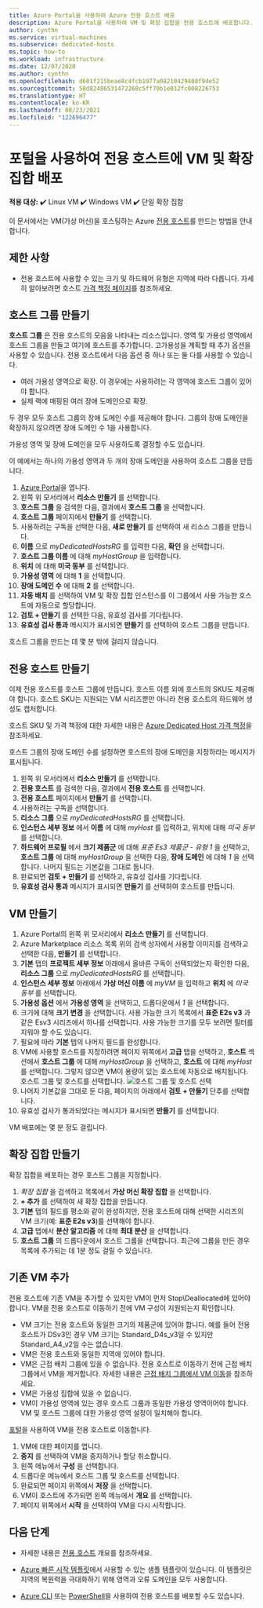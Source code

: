 ```yaml
---
title: Azure Portal을 사용하여 Azure 전용 호스트 배포
description: Azure Portal을 사용하여 VM 및 확장 집합을 전용 호스트에 배포합니다.
author: cynthn
ms.service: virtual-machines
ms.subservice: dedicated-hosts
ms.topic: how-to
ms.workload: infrastructure
ms.date: 12/07/2020
ms.author: cynthn
ms.openlocfilehash: d601f215beae8c4fcb1977a08210429408f94e52
ms.sourcegitcommit: 58d82486531472268c5ff70b1e012fc008226753
ms.translationtype: HT
ms.contentlocale: ko-KR
ms.lasthandoff: 08/23/2021
ms.locfileid: "122696477"
---
```

# <a name="deploy-vms-and-scale-sets-to-dedicated-hosts-using-the-portal"></a>포털을 사용하여 전용 호스트에 VM 및 확장 집합 배포

**적용 대상:** :heavy_check_mark: Linux VM :heavy_check_mark: Windows VM :heavy_check_mark: 단일 확장 집합

이 문서에서는 VM(가상 머신)을 호스팅하는 Azure [전용 호스트](dedicated-hosts.md)를 만드는 방법을 안내합니다. 

## <a name="limitations"></a>제한 사항

- 전용 호스트에 사용할 수 있는 크기 및 하드웨어 유형은 지역에 따라 다릅니다. 자세히 알아보려면 호스트 [가격 책정 페이지](https://aka.ms/ADHPricing)를 참조하세요.

## <a name="create-a-host-group"></a>호스트 그룹 만들기

**호스트 그룹** 은 전용 호스트의 모음을 나타내는 리소스입니다. 영역 및 가용성 영역에서 호스트 그룹을 만들고 여기에 호스트를 추가합니다. 고가용성을 계획할 때 추가 옵션을 사용할 수 있습니다. 전용 호스트에서 다음 옵션 중 하나 또는 둘 다를 사용할 수 있습니다.
- 여러 가용성 영역으로 확장. 이 경우에는 사용하려는 각 영역에 호스트 그룹이 있어야 합니다.
- 실제 랙에 매핑된 여러 장애 도메인으로 확장.

두 경우 모두 호스트 그룹의 장애 도메인 수를 제공해야 합니다. 그룹의 장애 도메인을 확장하지 않으려면 장애 도메인 수 1을 사용합니다.

가용성 영역 및 장애 도메인을 모두 사용하도록 결정할 수도 있습니다.

이 예에서는 하나의 가용성 영역과 두 개의 장애 도메인을 사용하여 호스트 그룹을 만듭니다.


1. [Azure Portal](https://portal.azure.com)을 엽니다.
1. 왼쪽 위 모서리에서 **리소스 만들기** 를 선택합니다.
1. **호스트 그룹** 을 검색한 다음, 결과에서 **호스트 그룹** 을 선택합니다.
1. **호스트 그룹** 페이지에서 **만들기** 를 선택합니다.
1. 사용하려는 구독을 선택한 다음, **새로 만들기** 를 선택하여 새 리소스 그룹을 만듭니다.
1. **이름** 으로 *myDedicatedHostsRG* 를 입력한 다음, **확인** 을 선택합니다.
1. **호스트 그룹 이름** 에 대해 *myHostGroup* 을 입력합니다.
1. **위치** 에 대해 **미국 동부** 를 선택합니다.
1. **가용성 영역** 에 대해 **1** 을 선택합니다.
1. **장애 도메인 수** 에 대해 **2** 를 선택합니다.
1. **자동 배치** 를 선택하여 VM 및 확장 집합 인스턴스를 이 그룹에서 사용 가능한 호스트에 자동으로 할당합니다.
1. **검토 + 만들기** 를 선택한 다음, 유효성 검사를 기다립니다.
1. **유효성 검사 통과** 메시지가 표시되면 **만들기** 를 선택하여 호스트 그룹을 만듭니다.

호스트 그룹을 만드는 데 몇 분 밖에 걸리지 않습니다.


## <a name="create-a-dedicated-host"></a>전용 호스트 만들기

이제 전용 호스트를 호스트 그룹에 만듭니다. 호스트 이름 외에 호스트의 SKU도 제공해야 합니다. 호스트 SKU는 지원되는 VM 시리즈뿐만 아니라 전용 호스트의 하드웨어 생성도 캡처합니다.

호스트 SKU 및 가격 책정에 대한 자세한 내용은 [Azure Dedicated Host 가격 책정](https://aka.ms/ADHPricing)을 참조하세요.

호스트 그룹의 장애 도메인 수를 설정하면 호스트의 장애 도메인을 지정하라는 메시지가 표시됩니다.

1. 왼쪽 위 모서리에서 **리소스 만들기** 를 선택합니다.
1. **전용 호스트** 를 검색한 다음, 결과에서 **전용 호스트** 를 선택합니다.
1. **전용 호스트** 페이지에서 **만들기** 를 선택합니다.
1. 사용하려는 구독을 선택합니다.
1. **리소스 그룹** 으로 *myDedicatedHostsRG* 를 선택합니다.
1. **인스턴스 세부 정보** 에서 **이름** 에 대해 *myHost* 를 입력하고, 위치에 대해 *미국 동부* 를 선택합니다.
1. **하드웨어 프로필** 에서 **크기 제품군** 에 대해 *표준 Es3 제품군 - 유형 1* 을 선택하고, **호스트 그룹** 에 대해 *myHostGroup* 을 선택한 다음, **장애 도메인** 에 대해 *1* 을 선택합니다. 나머지 필드는 기본값을 그대로 둡니다.
1. 완료되면 **검토 + 만들기** 를 선택하고, 유효성 검사를 기다립니다.
1. **유효성 검사 통과** 메시지가 표시되면 **만들기** 를 선택하여 호스트를 만듭니다.

## <a name="create-a-vm"></a>VM 만들기

1. Azure Portal의 왼쪽 위 모서리에서 **리소스 만들기** 를 선택합니다.
1. Azure Marketplace 리소스 목록 위의 검색 상자에서 사용할 이미지를 검색하고 선택한 다음, **만들기** 를 선택합니다.
1. **기본** 탭의 **프로젝트 세부 정보** 아래에서 올바른 구독이 선택되었는지 확인한 다음, **리소스 그룹** 으로 *myDedicatedHostsRG* 를 선택합니다.
1. **인스턴스 세부 정보** 아래에서 **가상 머신 이름** 에 *myVM* 을 입력하고 **위치** 에 *미국 동부* 를 선택합니다.
1. **가용성 옵션** 에서 **가용성 영역** 을 선택하고, 드롭다운에서 *1* 을 선택합니다.
1. 크기에 대해 **크기 변경** 을 선택합니다. 사용 가능한 크기 목록에서 **표준 E2s v3** 과 같은 Esv3 시리즈에서 하나를 선택합니다. 사용 가능한 크기를 모두 보려면 필터를 지워야 할 수도 있습니다.
1. 필요에 따라 **기본** 탭의 나머지 필드를 완성합니다.
1. VM에 사용할 호스트를 지정하려면 페이지 위쪽에서 **고급** 탭을 선택하고, **호스트** 섹션에서 **호스트 그룹** 에 대해 *myHostGroup* 을 선택하고, **호스트** 에 대해 *myHost* 를 선택합니다. 그렇지 않으면 VM이 용량이 있는 호스트에 자동으로 배치됩니다. 호스트 그룹 및 호스트를 선택합니다.
    ![호스트 그룹 및 호스트 선택](./media/dedicated-hosts-portal/advanced.png)
1. 나머지 기본값을 그대로 둔 다음, 페이지의 아래에서 **검토 + 만들기** 단추를 선택합니다.
1. 유효성 검사가 통과되었다는 메시지가 표시되면 **만들기** 를 선택합니다.

VM 배포에는 몇 분 정도 걸립니다.

## <a name="create-a-scale-set"></a>확장 집합 만들기

확장 집합을 배포하는 경우 호스트 그룹을 지정합니다.

1. *확장 집합* 을 검색하고 목록에서 **가상 머신 확장 집합** 을 선택합니다.
1. **+ 추가** 를 선택하여 새 확장 집합을 만듭니다.
1. **기본** 탭의 필드를 평소와 같이 완성하지만, 전용 호스트에 대해 선택한 시리즈의 VM 크기(예: **표준 E2s v3**)를 선택해야 합니다.
1. **고급** 탭에서 **분산 알고리즘** 에 대해 **최대 분산** 을 선택합니다.
1. **호스트 그룹** 의 드롭다운에서 호스트 그룹을 선택합니다. 최근에 그룹을 만든 경우 목록에 추가되는 데 1분 정도 걸릴 수 있습니다.

## <a name="add-an-existing-vm"></a>기존 VM 추가

전용 호스트에 기존 VM을 추가할 수 있지만 VM이 먼저 Stop\Deallocated에 있어야 합니다. VM을 전용 호스트로 이동하기 전에 VM 구성이 지원되는지 확인합니다.

- VM 크기는 전용 호스트와 동일한 크기의 제품군에 있어야 합니다. 예를 들어 전용 호스트가 DSv3인 경우 VM 크기는 Standard_D4s_v3일 수 있지만 Standard_A4_v2일 수는 없습니다.
- VM은 전용 호스트와 동일한 지역에 있어야 합니다.
- VM은 근접 배치 그룹에 있을 수 없습니다. 전용 호스트로 이동하기 전에 근접 배치 그룹에서 VM을 제거합니다. 자세한 내용은 [근접 배치 그룹에서 VM 이동](./windows/proximity-placement-groups.md#move-an-existing-vm-out-of-a-proximity-placement-group)을 참조하세요.
- VM은 가용성 집합에 있을 수 없습니다.
- VM이 가용성 영역에 있는 경우 호스트 그룹과 동일한 가용성 영역이어야 합니다. VM 및 호스트 그룹에 대한 가용성 영역 설정이 일치해야 합니다.

[포털](https://portal.azure.com)을 사용하여 VM을 전용 호스트로 이동합니다.

1. VM에 대한 페이지를 엽니다.
1. **중지** 를 선택하여 VM을 중지하거나 할당 취소합니다.
1. 왼쪽 메뉴에서 **구성** 을 선택합니다.
1. 드롭다운 메뉴에서 호스트 그룹 및 호스트를 선택합니다.
1. 완료되면 페이지 위쪽에서 **저장** 을 선택합니다.
1. VM이 호스트에 추가되면 왼쪽 메뉴에서 **개요** 를 선택합니다.
1. 페이지 위쪽에서 **시작** 을 선택하여 VM을 다시 시작합니다.

## <a name="next-steps"></a>다음 단계

- 자세한 내용은 [전용 호스트](dedicated-hosts.md) 개요를 참조하세요.

- [Azure 빠른 시작 템플릿](https://github.com/Azure/azure-quickstart-templates/blob/master/quickstarts/microsoft.compute/vm-dedicated-hosts/README.md)에서 사용할 수 있는 샘플 템플릿이 있습니다. 이 템플릿은 지역의 복원력을 극대화하기 위해 영역과 오류 도메인을 모두 사용합니다.

- [Azure CLI](./linux/dedicated-hosts-cli.md) 또는 [PowerShell](./windows/dedicated-hosts-powershell.md)을 사용하여 전용 호스트를 배포할 수도 있습니다.
